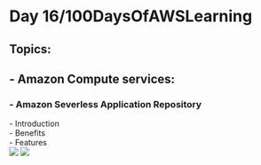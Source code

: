 <h1> Day 16/100DaysOfAWSLearning </h1>
<h2> Topics: </h2>

 <h2>  - Amazon Compute services: </h2>

<h3> - Amazon Severless Application Repository </h3>
          - Introduction <br>
          - Benefits <br>
          - Features <br>

<img src = "https://github.com/thetechgirlgita/100-days-of-aws-learning/blob/master/Images/Day16/16_1.jpg?raw=true">
<img src = "https://github.com/thetechgirlgita/100-days-of-aws-learning/blob/master/Images/Day16/16_2.jpg?raw=true">
